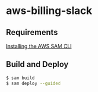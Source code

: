 # aws-billing-slack

## Requirements

[Installing the AWS SAM CLI](https://docs.aws.amazon.com/serverless-application-model/latest/developerguide/serverless-sam-cli-install.html)

## Build and Deploy

```sh
$ sam build
$ sam deploy --guided
```
